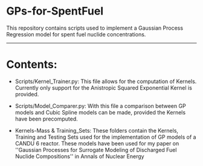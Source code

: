 # GPs-for-SpentFuel

This repository contains scripts used to implement a Gaussian Process Regression model for spent fuel nuclide concentrations.


 -------------------------------------------------------

# Contents:

* Scripts/Kernel_Trainer.py:
This file allows for the computation of Kernels. Currently only support for the Anistropic Squared Exponential Kernel is provided.

* Scripts/Model_Comparer.py:
With this file a comparison between GP models and Cubic Spline models can be made, provided the Kernels have been precomputed. 

* Kernels-Mass & Training_Sets:
These folders contain the Kernels, Training and Testing Sets used for the implementation of GP models of a CANDU 6 reactor. These models have been used for my paper on  ''Gaussian Processes for Surrogate Modeling of Discharged Fuel Nuclide Compositions''  in Annals of Nuclear Energy
